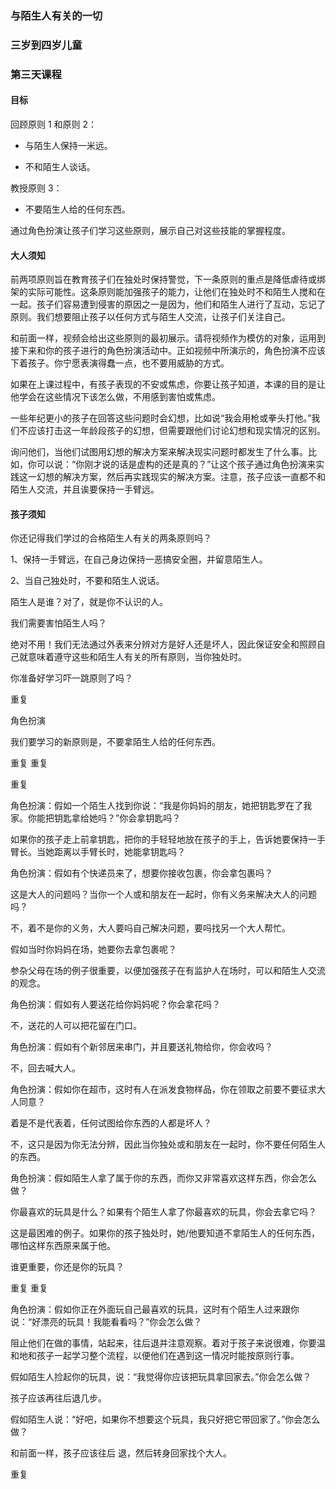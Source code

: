### 与陌生人有关的一切

### 三岁到四岁儿童

### 第三天课程

#### 目标

回顾原则 1 和原则 2：

* 与陌生人保持一米远。

* 不和陌生人谈话。

教授原则 3：

* 不要陌生人给的任何东西。

通过角色扮演让孩子们学习这些原则，展示自己对这些技能的掌握程度。

#### 大人须知

前两项原则旨在教育孩子们在独处时保持警觉，下一条原则的重点是降低虐待或绑架的实际可能性。这条原则能加强孩子的能力，让他们在独处时不和陌生人搅和在一起。孩子们容易遭到侵害的原因之一是因为，他们和陌生人进行了互动，忘记了原则。我们想要阻止孩子以任何方式与陌生人交流，让孩子们关注自己。

和前面一样，视频会给出这些原则的最初展示。请将视频作为模仿的对象，运用到接下来和你的孩子进行的角色扮演活动中。正如视频中所演示的，角色扮演不应该下着孩子。你宁愿表演得蠢一点，也不要用威胁的方式。

如果在上课过程中，有孩子表现的不安或焦虑，你要让孩子知道，本课的目的是让他学会在这些情况下该怎么做，不用感到害怕或焦虑。

一些年纪更小的孩子在回答这些问题时会幻想，比如说“我会用枪或拳头打他。”我们不应该打击这一年龄段孩子的幻想，但需要跟他们讨论幻想和现实情况的区别。

询问他们，当他们试图用幻想的解决方案来解决现实问题时都发生了什么事。比如，你可以说：“你刚才说的话是虚构的还是真的？”让这个孩子通过角色扮演来实践这一幻想的解决方案，然后再实践现实的解决方案。注意，孩子应该一直都不和陌生人交流，并且诶要保持一手臂远。

#### 孩子须知

你还记得我们学过的合格陌生人有关的两条原则吗？

1、保持一手臂远，在自己身边保持一恶搞安全圈，并留意陌生人。

2、当自己独处时，不要和陌生人说话。

陌生人是谁？对了，就是你不认识的人。

我们需要害怕陌生人吗？

绝对不用！我们无法通过外表来分辨对方是好人还是坏人，因此保证安全和照顾自己就意味着遵守这些和陌生人有关的所有原则，当你独处时。

你准备好学习吓一跳原则了吗？

重复

角色扮演

我们要学习的新原则是，不要拿陌生人给的任何东西。

重复
重复

重复

角色扮演：假如一个陌生人找到你说：“我是你妈妈的朋友，她把钥匙罗在了我家。你能把钥匙拿给她吗？”你会拿钥匙吗？

如果你的孩子走上前拿钥匙，把你的手轻轻地放在孩子的手上，告诉她要保持一手臂长。当她距离以手臂长时，她能拿钥匙吗？

角色扮演：假如有个快递员来了，想要你接收包裹，你会拿包裹吗？

这是大人的问题吗？当你一个人或和朋友在一起时，你有义务来解决大人的问题吗？

不，着不是你的义务，大人要吗自己解决问题，要吗找另一个大人帮忙。

假如当时你妈妈在场，她要你去拿包裹呢？

参杂父母在场的例子很重要，以便加强孩子在有监护人在场时，可以和陌生人交流的观念。

角色扮演：假如有人要送花给你妈妈呢？你会拿花吗？

不，送花的人可以把花留在门口。

角色扮演：假如有个新邻居来串门，并且要送礼物给你，你会收吗？

不，回去喊大人。

角色扮演：假如你在超市，这时有人在派发食物样品，你在领取之前要不要征求大人同意？

着是不是代表着，任何试图给你东西的人都是坏人？

不，这只是因为你无法分辨，因此当你独处或和朋友在一起时，你不要任何陌生人的东西。

角色扮演：假如陌生人拿了属于你的东西，而你又非常喜欢这样东西，你会怎么做？

你最喜欢的玩具是什么？如果有个陌生人拿了你最喜欢的玩具，你会去拿它吗？

这是最困难的例子。如果你的孩子独处时，她/他要知道不拿陌生人的任何东西，哪怕这样东西原来属于他。

谁更重要，你还是你的玩具？

重复
重复

角色扮演：假如你正在外面玩自己最喜欢的玩具，这时有个陌生人过来跟你说：“好漂亮的玩具！我能看看吗？”你会怎么做？

阻止他们在做的事情，站起来，往后退并注意观察。着对于孩子来说很难，你要温和地和孩子一起学习整个流程，以便他们在遇到这一情况时能按原则行事。

假如陌生人捡起你的玩具，说：“我觉得你应该把玩具拿回家去。”你会怎么做？

孩子应该再往后退几步。

假如陌生人说：“好吧，如果你不想要这个玩具，我只好把它带回家了。”你会怎么做？

和前面一样，孩子应该往后 退，然后转身回家找个大人。

重复